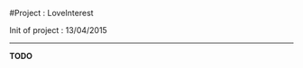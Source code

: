#Project : LoveInterest

Init of  project : 13/04/2015

-----------------------------------------------------------------------

**TODO**
